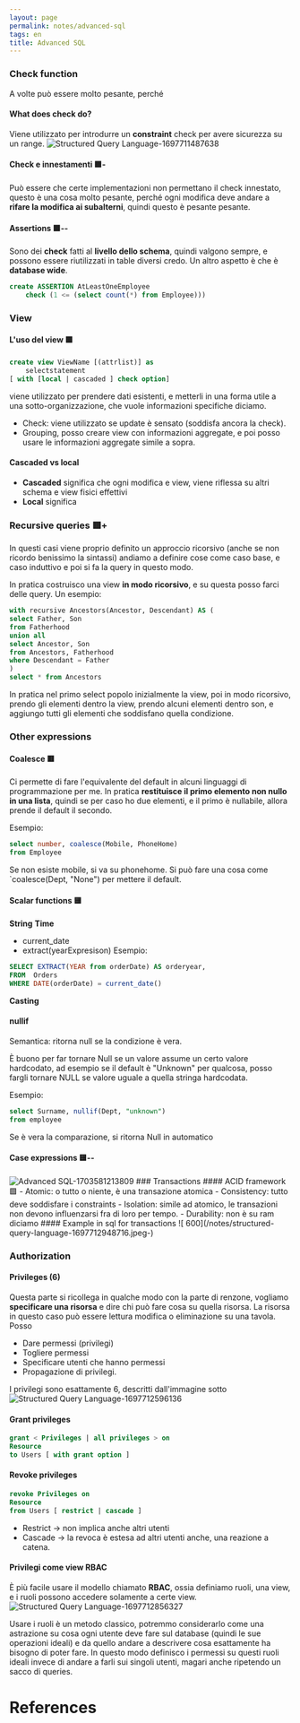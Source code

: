 ```yaml
---
layout: page
permalink: notes/advanced-sql
tags: en
title: Advanced SQL
---
```


### Check function
A volte può essere molto pesante, perché 
#### What does check do?
Viene utilizzato per introdurre un **constraint** check per avere sicurezza su un range.
<img src="/images/notes/Structured Query Language-1697711487638.jpeg" alt="Structured Query Language-1697711487638">
#### Check e innestamenti 🟩-
Può essere che certe implementazioni non permettano il check innestato, questo è una cosa molto pesante, perché ogni modifica deve andare a **rifare la modifica ai subalterni**, quindi questo è pesante pesante.
#### Assertions 🟩--
Sono dei **check** fatti al **livello dello schema**, quindi valgono sempre, e possono essere riutilizzati in table diversi credo.
Un altro aspetto è che è **database wide**.
```sql
create ASSERTION AtLeastOneEmployee
	check (1 <= (select count(*) from Employee)))
```

### View

#### L'uso del view 🟩
```sql
create view ViewName [(attrlist)] as
	selectstatement
[ with [local | cascaded ] check option]
```
viene utilizzato per prendere dati esistenti, e metterli in una forma utile a una sotto-organizzazione, che vuole informazioni specifiche diciamo.

- Check: viene utilizzato se update è sensato (soddisfa ancora la check).
- Grouping, posso creare view con informazioni aggregate, e poi posso usare le informazioni aggregate simile a sopra.
#### Cascaded vs local
- **Cascaded** significa che ogni modifica e view, viene riflessa su altri schema e view fisici effettivi
- **Local** significa 
### Recursive queries 🟥+
In questi casi viene proprio definito un approccio ricorsivo (anche se non ricordo benissimo la sintassi) andiamo a definire cose come caso base, e caso induttivo e poi si fa la query in questo modo.

In pratica costruisco una view **in modo ricorsivo**, e su questa posso farci delle query.
Un esempio:

```sql
with recursive Ancestors(Ancestor, Descendant) AS (
select Father, Son
from Fatherhood
union all
select Ancestor, Son
from Ancestors, Fatherhood
where Descendant = Father
) 
select * from Ancestors
```
In pratica nel primo select popolo inizialmente la view, poi in modo ricorsivo, prendo gli elementi dentro la view, prendo alcuni elementi dentro son, e aggiungo tutti gli elementi che soddisfano quella condizione.
### Other expressions
#### Coalesce 🟥
Ci permette di fare l'equivalente del default in alcuni linguaggi di programmazione per me.
In pratica **restituisce il primo elemento non nullo in una lista**, quindi se per caso ho due elementi, e il primo è nullabile, allora prende il default il secondo.

Esempio:
```sql
select number, coalesce(Mobile, PhoneHome)
from Employee
```

Se non esiste mobile, si va su phonehome. Si può fare una cosa come `coalesce(Dept, "None")
per mettere il default.
#### Scalar functions 🟨
**String**
**Time**
- current_date
- extract(yearExpresison)
Esempio:

```sql
SELECT EXTRACT(YEAR from orderDate) AS orderyear,
FROM  Orders
WHERE DATE(orderDate) = current_date()
```

**Casting**
#### nullif
Semantica: ritorna null se la condizione è vera.

È buono per far tornare Null se un valore assume un certo valore hardcodato, ad esempio se il default è "Unknown" per qualcosa, posso fargli tornare NULL se valore uguale a quella stringa hardcodata.

Esempio:

```sql
select Surname, nullif(Dept, "unknown")
from employee
```
Se è vera la comparazione, si ritorna Null in automatico

#### Case expressions 🟨--

<img src="/images/notes/Advanced SQL-1703581213809.jpeg" alt="Advanced SQL-1703581213809">
### Transactions
#### ACID framework 🟩
- Atomic: o tutto o niente, è una transazione atomica
- Consistency: tutto deve soddisfare i constraints
- Isolation: simile ad atomico, le transazioni non devono influenzarsi fra di loro per tempo.
- Durability: non è su ram diciamo
#### Example in sql for transactions
![ 600](/notes/structured-query-language-1697712948716.jpeg-)


### Authorization
#### Privileges (6)
Questa parte si ricollega in qualche modo con la parte di renzone, vogliamo **specificare una risorsa** e dire chi può fare cosa su quella risorsa.
La risorsa in questo caso può essere lettura modifica o eliminazione su una tavola.
Posso
- Dare permessi (privilegi)
- Togliere permessi
- Specificare utenti che hanno permessi
- Propagazione di privilegi.

I privilegi sono esattamente 6, descritti dall'immagine sotto 
<img src="/images/notes/Structured Query Language-1697712596136.jpeg" alt="Structured Query Language-1697712596136">
#### Grant privileges
```sql
grant < Privileges | all privileges > on
Resource
to Users [ with grant option ]
```

#### Revoke privileges
```sql
revoke Privileges on
Resource
from Users [ restrict | cascade ]
```

- Restrict -> non implica anche altri utenti
- Cascade -> la revoca è estesa ad altri utenti anche, una reazione a catena.
#### Privilegi come view RBAC
È più facile usare il modello chiamato **RBAC**, ossia definiamo ruoli, una view, e i ruoli possono accedere solamente a certe view.
<img src="/images/notes/Structured Query Language-1697712856327.jpeg" alt="Structured Query Language-1697712856327">



Usare i ruoli è un metodo classico, potremmo considerarlo come una astrazione su cosa ogni utente deve fare sul database (quindi le sue operazioni ideali) e da quello andare a descrivere cosa esattamente ha bisogno di poter fare.
In questo modo definisco i permessi su questi ruoli ideali invece di andare a farli sui singoli utenti, magari anche ripetendo un sacco di queries.



# References